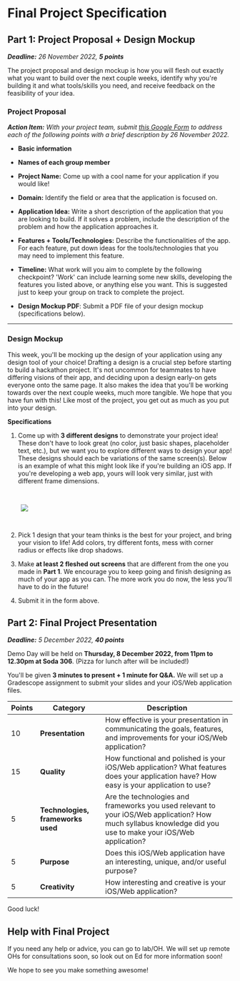 # Final Project Specification

## Part 1: Project Proposal + Design Mockup 
_<b>Deadline:</b> 26 November 2022, <b>5 points</b>_

The project proposal and design mockup is how you will flesh out exactly what you want to build over the next couple weeks, identify why you're building it and what tools/skills you need, and receive feedback on the feasibility of your idea.

### Project Proposal
_<b>Action Item:</b> With your project team, submit [this Google Form](https://forms.gle/UdXUU9hro758xuHx6) to address each of the following points with a brief description by 26 November 2022._
- **Basic information**

- **Names of each group member**

- **Project Name:** Come up with a cool name for your application if you would like!

- **Domain:** Identify the field or area that the application is focused on.

- **Application Idea:** Write a short description of the application that you are looking to build. If it solves a problem, include the description of the problem and how the application approaches it.

- **Features + Tools/Technologies:** Describe the functionalities of the app. For each feature, put down ideas for the tools/technologies that you may need to implement this feature.

- **Timeline:** What work will you aim to complete by the following checkpoint? 'Work' can include learning some new skills, developing the features you listed above, or anything else you want. This is suggested just to keep your group on track to complete the project. 

- **Design Mockup PDF**: Submit a PDF file of your design mockup (specifications below).

<hr/>

### Design Mockup
This week, you'll be mocking up the design of your application using any design tool of your choice! Drafting a design is a crucial step before starting to build a hackathon project. It's not uncommon for teammates to have differing visions of their app, and deciding upon a design early-on gets everyone onto the same page. It also makes the idea that you'll be working towards over the next couple weeks, much more tangible. We hope that you have fun with this! Like most of the project, you get out as much as you put into your design.

**Specifications**

1. Come up with **3 different designs** to demonstrate your project idea! These don't have to look great (no color, just basic shapes, placeholder text, etc.), but we want you to explore different ways to design your app! These designs should each be variations of the same screen(s). Below is an example of what this might look like if you're building an iOS app. If you're developing a web app, yours will look very similar, just with different frame dimensions.

<img src="/assets/spec-frame.PNG" style="padding: 30px;"/>

2. Pick 1 design that your team thinks is the best for your project, and bring your vision to life! Add colors, try different fonts, mess with corner radius or effects like drop shadows.

3. Make **at least 2 fleshed out screens** that are different from the one you made in **Part 1**. We encourage you to keep going and finish designing as much of your app as you can. The more work you do now, the less you'll have to do in the future!

4. Submit it in the form above.

## Part 2: Final Project Presentation
_<b>Deadline:</b> 5 December 2022, <b>40 points</b>_

Demo Day will be held on **Thursday, 8 December 2022, from 11pm to 12.30pm at Soda 306**. (Pizza for lunch after will be included!)

You'll be given **3 minutes to present + 1 minute for Q&A.** We will set up a Gradescope assignment to submit your slides and your iOS/Web application files.

| Points | Category                         | Description                                                                                                                                                  |
|--------|----------------------------------|--------------------------------------------------------------------------------------------------------------------------------------------------------------|
| 10     | **Presentation**                 | How effective is your presentation in communicating the goals, features, and improvements for your iOS/Web application?                                      |
| 15     | **Quality**                      | How functional and polished is your iOS/Web application? What features does your application have? How easy is your application to use?                      |
| 5      | **Technologies, frameworks used**| Are the technologies and frameworks you used relevant to your iOS/Web application? How much syllabus knowledge did you use to make your iOS/Web application? |
| 5      | **Purpose**                      | Does this iOS/Web application have an interesting, unique, and/or useful purpose?                                                                            |
| 5      | **Creativity**                   | How interesting and creative is your iOS/Web application?                                                                                                    |

Good luck!

## Help with Final Project
If you need any help or advice, you can go to lab/OH. We will set up remote OHs for consultations soon, so look out on Ed for more information soon!

We hope to see you make something awesome!